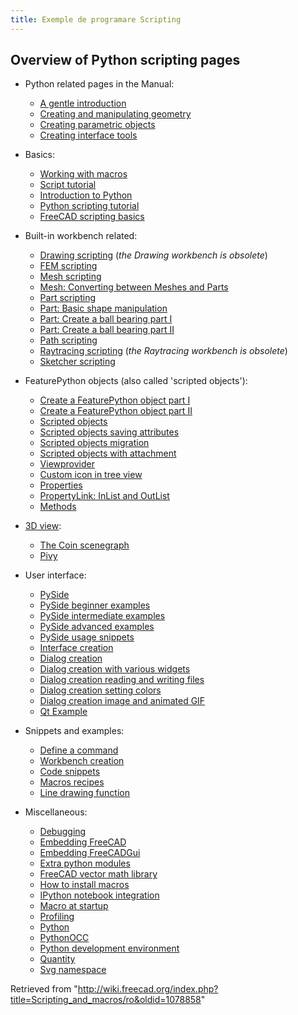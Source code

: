 ```yaml
---
title: Exemple de programare Scripting
---
```

## Overview of Python scripting pages

* Python related pages in the Manual:
  + [A gentle introduction](/Manual:A_gentle_introduction "Manual:A gentle introduction")
  + [Creating and manipulating geometry](/Manual:Creating_and_manipulating_geometry "Manual:Creating and manipulating geometry")
  + [Creating parametric objects](/Manual:Creating_parametric_objects "Manual:Creating parametric objects")
  + [Creating interface tools](/Manual:Creating_interface_tools "Manual:Creating interface tools")

* Basics:
  + [Working with macros](/Macros "Macros")
  + [Script tutorial](/Scripts "Scripts")
  + [Introduction to Python](/Introduction_to_Python "Introduction to Python")
  + [Python scripting tutorial](/Python_scripting_tutorial "Python scripting tutorial")
  + [FreeCAD scripting basics](/FreeCAD_Scripting_Basics "FreeCAD Scripting Basics")

* Built-in workbench related:
  + [Drawing scripting](/Drawing_API_example "Drawing API example") (*the Drawing workbench is obsolete*)
  + [FEM scripting](/FEM_Tutorial_Python "FEM Tutorial Python")
  + [Mesh scripting](/Mesh_Scripting "Mesh Scripting")
  + [Mesh: Converting between Meshes and Parts](/Mesh_to_Part "Mesh to Part")
  + [Part scripting](/Part_scripting "Part scripting")
  + [Part: Basic shape manipulation](/Topological_data_scripting "Topological data scripting")
  + [Part: Create a ball bearing part I](/Scripted_Parts:_Ball_Bearing_-_Part_1 "Scripted Parts: Ball Bearing - Part 1")
  + [Part: Create a ball bearing part II](/Scripted_Parts:_Ball_Bearing_-_Part_2 "Scripted Parts: Ball Bearing - Part 2")
  + [Path scripting](/Path_scripting "Path scripting")
  + [Raytracing scripting](/Raytracing_API_example "Raytracing API example") (*the Raytracing workbench is obsolete*)
  + [Sketcher scripting](/Sketcher_scripting "Sketcher scripting")

* FeaturePython objects (also called 'scripted objects'):
  + [Create a FeaturePython object part I](/Create_a_FeaturePython_object_part_I "Create a FeaturePython object part I")
  + [Create a FeaturePython object part II](/Create_a_FeaturePython_object_part_II "Create a FeaturePython object part II")
  + [Scripted objects](/Scripted_objects "Scripted objects")
  + [Scripted objects saving attributes](/Scripted_objects_saving_attributes "Scripted objects saving attributes")
  + [Scripted objects migration](/Scripted_objects_migration "Scripted objects migration")
  + [Scripted objects with attachment](/Scripted_objects_with_attachment "Scripted objects with attachment")
  + [Viewprovider](/Viewprovider "Viewprovider")
  + [Custom icon in tree view](/Custom_icon_in_tree_view "Custom icon in tree view")
  + [Properties](/Property "Property")
  + [PropertyLink: InList and OutList](/PropertyLink:_InList_and_OutList "PropertyLink: InList and OutList")
  + [Methods](/FeaturePython_methods "FeaturePython methods")

* [3D view](/3D_view "3D view"):
  + [The Coin scenegraph](/Scenegraph "Scenegraph")
  + [Pivy](/Pivy "Pivy")

* User interface:
  + [PySide](/PySide "PySide")
  + [PySide beginner examples](/PySide_Beginner_Examples "PySide Beginner Examples")
  + [PySide intermediate examples](/PySide_Intermediate_Examples "PySide Intermediate Examples")
  + [PySide advanced examples](/PySide_Advanced_Examples "PySide Advanced Examples")
  + [PySide usage snippets](/PySide_usage_snippets "PySide usage snippets")
  + [Interface creation](/Interface_creation "Interface creation")
  + [Dialog creation](/Dialog_creation "Dialog creation")
  + [Dialog creation with various widgets](/Dialog_creation_with_various_widgets "Dialog creation with various widgets")
  + [Dialog creation reading and writing files](/Dialog_creation_reading_and_writing_files "Dialog creation reading and writing files")
  + [Dialog creation setting colors](/Dialog_creation_setting_colors "Dialog creation setting colors")
  + [Dialog creation image and animated GIF](/Dialog_creation_image_and_animated_GIF "Dialog creation image and animated GIF")
  + [Qt Example](/Qt_Example "Qt Example")

* Snippets and examples:
  + [Define a command](/Command "Command")
  + [Workbench creation](/Workbench_creation "Workbench creation")
  + [Code snippets](/Code_snippets "Code snippets")
  + [Macros recipes](/Macros_recipes "Macros recipes")
  + [Line drawing function](/Line_drawing_function "Line drawing function")

* Miscellaneous:
  + [Debugging](/Debugging "Debugging")
  + [Embedding FreeCAD](/Embedding_FreeCAD "Embedding FreeCAD")
  + [Embedding FreeCADGui](/Embedding_FreeCADGui "Embedding FreeCADGui")
  + [Extra python modules](/Extra_python_modules "Extra python modules")
  + [FreeCAD vector math library](/FreeCAD_vector_math_library "FreeCAD vector math library")
  + [How to install macros](/How_to_install_macros "How to install macros")
  + [IPython notebook integration](/IPython_notebook_integration "IPython notebook integration")
  + [Macro at startup](/Macro_at_Startup "Macro at Startup")
  + [Profiling](/Profiling "Profiling")
  + [Python](/Python "Python")
  + [PythonOCC](/PythonOCC "PythonOCC")
  + [Python development environment](/Python_Development_Environment "Python Development Environment")
  + [Quantity](/Quantity "Quantity")
  + [Svg namespace](/Svg_Namespace "Svg Namespace")

Retrieved from "<http://wiki.freecad.org/index.php?title=Scripting_and_macros/ro&oldid=1078858>"